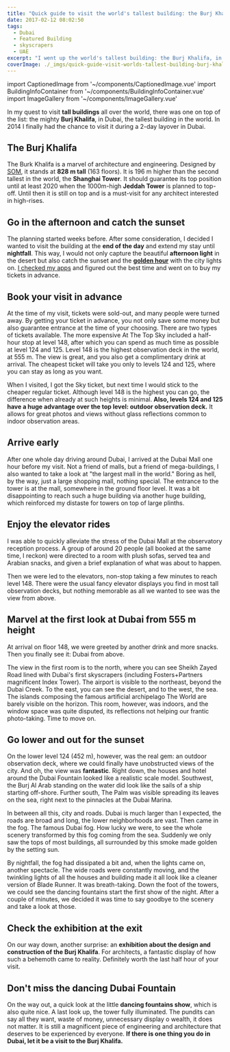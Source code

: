 ```yaml
---
title: "Quick guide to visit the world's tallest building: the Burj Khalifa in Dubai"
date: 2017-02-12 08:02:50
tags:
  - Dubai
  - Featured Building
  - skyscrapers
  - UAE
excerpt: "I went up the world's tallest building: the Burj Khalifa, in Dubai. Here is a collection of little tips to help you plan your visit."
coverImage: ./_imgs/quick-guide-visit-worlds-tallest-building-burj-khalifa-dubai.jpg
---
```

import CaptionedImage from '~/components/CaptionedImage.vue'
import BuildingInfoContainer from '~/components/BuildingInfoContainer.vue'
import ImageGallery from '~/components/ImageGallery.vue'

In my quest to visit **tall buildings** all over the world, there was one on top of the list: the mighty **Burj Khalifa**, in Dubai, the tallest building in the world. In 2014 I finally had the chance to visit it during a 2-day layover in Dubai.

## The Burj Khalifa

<captioned-image alt="The Burj Khalifa in Dubai: the tallest of all" caption="The Burj Khalifa in Dubai: the tallest of all" imgFile="v1553069886/blog/170212-burj-khalifa/Burj-Khalifa-Dubai-1.jpg" />

The Burk Khalifa is a marvel of architecture and engineering. Designed by [SOM](http://www.som.com/), it stands at **828 m tall** (163 floors). It is 196 m higher than the second tallest in the world, the **Shanghai Tower**. It should guarantee its top position until at least 2020 when the 1000m-high **Jeddah Tower** is planned to top-off. Until then it is still on top and is a must-visit for any architect interested in high-rises.

## Go in the afternoon and catch the sunset

The planning started weeks before. After some consideration, I decided I wanted to visit the building at the **end of the day** and extend my stay until **nightfall**. This way, I would not only capture the beautiful **afternoon light** in the desert but also catch the sunset and the **[golden hour](./magic-hours-will-make-photography-shine.md)** with the city lights on. [I checked my apps](./must-have-app-to-help-you-schedule-your-photography.md) and figured out the best time and went on to buy my tickets in advance.

## Book your visit in advance

At the time of my visit, tickets were sold-out, and many people were turned away. By getting your ticket in advance, you not only save some money but also guarantee entrance at the time of your choosing. There are two types of tickets available. The more expensive At The Top Sky included a half-hour stop at level 148, after which you can spend as much time as possible at level 124 and 125. Level 148 is the highest observation deck in the world, at 555 m. The view is great, and you also get a complimentary drink at arrival. The cheapest ticket will take you only to levels 124 and 125, where you can stay as long as you want.

When I visited, I got the Sky ticket, but next time I would stick to the cheaper regular ticket. Although level 148 is the highest you can go, the difference when already at such heights is minimal. **Also, levels 124 and 125 have a huge advantage over the top level: outdoor observation deck.** It allows for great photos and views without glass reflections common to indoor observation areas.

## Arrive early

After one whole day driving around Dubai, I arrived at the Dubai Mall one hour before my visit. Not a friend of malls, but a friend of mega-buildings, I also wanted to take a look at "the largest mall in the world." Boring as hell, by the way, just a large shopping mall, nothing special. The entrance to the tower is at the mall, somewhere in the ground floor level. It was a bit disappointing to reach such a huge building via another huge building, which reinforced my distaste for towers on top of large plinths.

<captioned-image alt="A gigantic mall on the base of a gigantic building" caption="A gigantic mall on the base of a gigantic building" imgFile="v1553069886/blog/170212-burj-khalifa/Burj-Khalifa-Dubai-11.jpg" />

## Enjoy the elevator rides

I was able to quickly alleviate the stress of the Dubai Mall at the observatory reception process. A group of around 20 people (all booked at the same time, I reckon) were directed to a room with plush sofas, served tea and Arabian snacks, and given a brief explanation of what was about to happen.

<captioned-image alt="Waiting lounge to go up the tower: tea and dates" caption="Waiting lounge to go up the tower: tea and dates" imgFile="v1553070403/blog/170212-burj-khalifa/IMG_2711.jpg" />

Then we were led to the elevators, non-stop taking a few minutes to reach level 148. There were the usual fancy elevator displays you find in most tall observation decks, but nothing memorable as all we wanted to see was the view from above.

## Marvel at the first look at Dubai from 555 m height

At arrival on floor 148, we were greeted by another drink and more snacks. Then you finally see it: Dubai from above.

<captioned-image alt="The first view at 555m: Sheikh Zayed Road skyscrapers and Foster's Index Tower in the foreground" caption="The first view at 555m: Sheikh Zayed Road skyscrapers and Foster's Index Tower in the foreground" imgFile="v1553069886/blog/170212-burj-khalifa/Burj-Khalifa-Dubai-9.jpg" />

The view in the first room is to the north, where you can see Sheikh Zayed Road lined with Dubai's first skyscrapers (including Fosters+Partners magnificent Index Tower). The airport is visible to the northeast, beyond the Dubai Creek. To the east, you can see the desert, and to the west, the sea. The islands composing the famous artificial archipelago The World are barely visible on the horizon. This room, however, was indoors, and the window space was quite disputed, its reflections not helping our frantic photo-taking. Time to move on.

## Go lower and out for the sunset

On the lower level 124 (452 m), however, was the real gem: an outdoor observation deck, where we could finally have unobstructed views of the city. And oh, the view was **fantastic**. Right down, the houses and hotel around the Dubai Fountain looked like a realistic scale model. Southwest, the Burj Al Arab standing on the water did look like the sails of a ship starting off-shore. Further south, The Palm was visible spreading its leaves on the sea, right next to the pinnacles at the Dubai Marina.

<captioned-image alt="Directly below us: the Dubai Fountain and Lake and surrounding buildings (the tall tower on the left is the infamous The Address which caught fire in 2015 and still undergoing repairs)" caption="Directly below us: the Dubai Fountain and Lake and surrounding buildings (the tall tower on the left is the infamous The Address which caught fire in 2015 and still undergoing repairs)" imgFile="v1553069886/blog/170212-burj-khalifa/Burj-Khalifa-Dubai-12.jpg" />

In between all this, city and roads. Dubai is much larger than I expected, the roads are broad and long, the lower neighborhoods are vast. Then came in the fog. The famous Dubai fog. How lucky we were, to see the whole scenery transformed by this fog coming from the sea. Suddenly we only saw the tops of most buildings, all surrounded by this smoke made golden by the setting sun.

<captioned-image alt="Dubai fog at sunset" caption="Dubai fog at sunset" imgFile="v1553069886/blog/170212-burj-khalifa/Burj-Khalifa-Dubai-24.jpg" />

By nightfall, the fog had dissipated a bit and, when the lights came on, another spectacle. The wide roads were constantly moving, and the twinkling lights of all the houses and building made it all look like a cleaner version of Blade Runner. It was breath-taking. Down the foot of the towers, we could see the dancing fountains start the first show of the night. After a couple of minutes, we decided it was time to say goodbye to the scenery and take a look at those.

<image-gallery tag='burj-khalifa-gallery' />

## Check the exhibition at the exit

On our way down, another surprise: an **exhibition about the design and construction of the Burj Khalifa**. For architects, a fantastic display of how such a behemoth came to reality. Definitely worth the last half hour of your visit.

## Don't miss the dancing Dubai Fountain

On the way out, a quick look at the little **dancing fountains show**, which is also quite nice. A last look up, the tower fully illuminated. The pundits can say all they want, waste of money, unnecessary display o wealth, it does not matter. It is still a magnificent piece of engineering and architecture that deserves to be experienced by everyone. **If there is one thing you do in Dubai, let it be a visit to the Burj Khalifa.**

<captioned-image alt="Burj Khalifa at night" caption="Burj Khalifa at night" imgFile="v1553069886/blog/170212-burj-khalifa/Burj-Khalifa-Dubai-46.jpg" />
